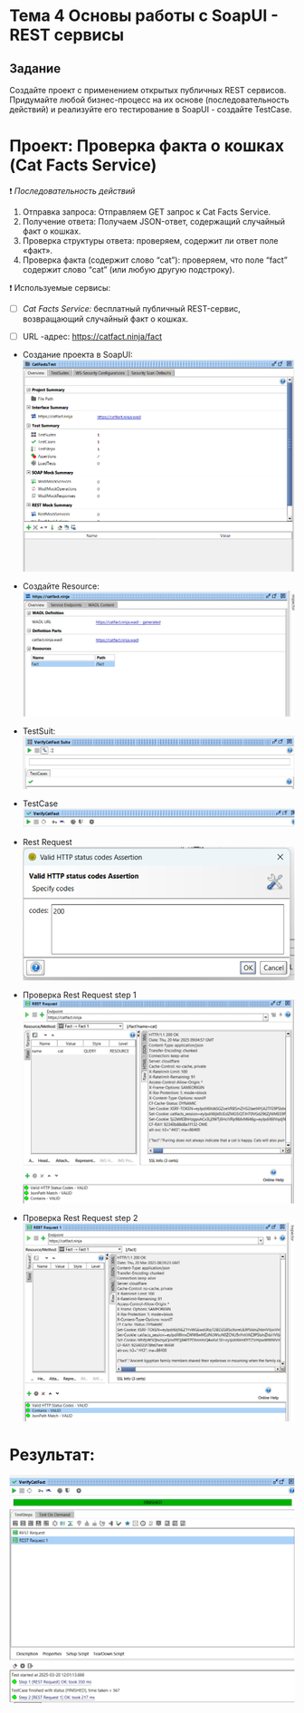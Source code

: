 # Тема 4 Основы работы с SoapUI - REST сервисы

## Задание 
Создайте проект с применением открытых публичных REST сервисов. Придумайте любой бизнес-процесс на их основе (последовательность действий) и реализуйте его тестирование в SoapUI - создайте TestCase.

# Проект: Проверка факта о кошках (Cat Facts Service)

:heavy_exclamation_mark: _Последовательность действий_

1. Отправка запроса: Отправляем GET запрос к Cat Facts Service.
2. Получение ответа: Получаем JSON-ответ, содержащий случайный факт о кошках.
3. Проверка структуры ответа: проверяем, содержит ли ответ поле «факт».
4. Проверка факта (содержит слово “cat”): проверяем, что поле “fact” содержит слово “cat” (или любую другую подстроку).

:heavy_exclamation_mark: Используемые сервисы:
- [ ] _Cat Facts Service:_ бесплатный публичный REST-сервис, возвращающий случайный факт о кошках.
- [ ] URL -адрес: https://catfact.ninja/fact


+ Создание проекта в SoapUI: 
![создание](https://github.com/BlohinaValeria/Computer-workshop-IVT/blob/main/SOAP_SERVER/REST/название%20и%20создание.png)

+ Создайте Resource:
![resource](https://github.com/BlohinaValeria/Computer-workshop-IVT/blob/main/SOAP_SERVER/REST/url.png)

+ TestSuit:
![suit](https://github.com/BlohinaValeria/Computer-workshop-IVT/blob/main/SOAP_SERVER/REST/test%20suite.png)

+ TestCase
![case](https://github.com/BlohinaValeria/Computer-workshop-IVT/blob/main/SOAP_SERVER/REST/test%20case.png)

+ Rest Request 
![restrequest](https://github.com/BlohinaValeria/Computer-workshop-IVT/blob/main/SOAP_SERVER/REST/rest%20request.png)

+ Проверка Rest Request step 1
![проверка](https://github.com/BlohinaValeria/Computer-workshop-IVT/blob/main/SOAP_SERVER/REST/проверка_json_ответ.png)

+ Проверка Rest Request step 2
![проверка2](https://github.com/BlohinaValeria/Computer-workshop-IVT/blob/main/SOAP_SERVER/REST/проверка_2_шаг.png)

# Результат: 
![итог](https://github.com/BlohinaValeria/Computer-workshop-IVT/blob/main/SOAP_SERVER/REST/итог.png)
